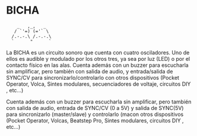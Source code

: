 # BICHA
        _   ,_,   _
       / `'=) (='` \
      /.-.-.\ /.-.-.\ 
      `      "      `
La BICHA es un circuito sonoro que cuenta con cuatro osciladores. Uno de ellos es audible y modulado por los otros tres, ya sea por luz (LED) o por el contacto físico en las alas. Cuenta además con un buzzer para escucharla sin amplificar, pero también con salida de audio, y entrada/salida de SYNC/CV para sincronizarlo/controlarlo con otros dispositivos (Pocket Operator, Volca, Sintes modulares, secuenciadores de voltaje, circuitos DIY , etc…)

Cuenta además con un buzzer para escucharla sin amplificar, pero también con salida de audio, entrada de SYNC/CV (0 a 5V) y salida de SYNC(5V) para sincronizarlo (master/slave) y controlarlo (macon otros dispositivos (Pocket Operator, Volcas, Beatstep Pro, Sintes modulares, circuitos DIY , etc…)

